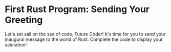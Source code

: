 # First Rust Program: Sending Your Greeting

Let's set sail on the sea of code, Future Coder! It's time for you to send your inaugural message to the world of Rust. Complete the code to display your salutation!